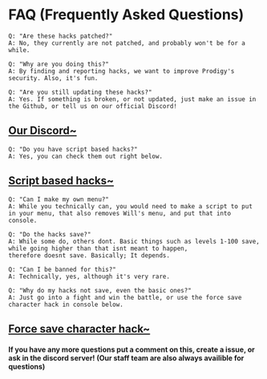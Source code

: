 # FAQ (Frequently Asked Questions)
~~~~~~~~~~~~~~~~~~~~~~~~~~~~~~~~~~~~~~~~~~~~~~~~~~~~~~~~~~~~~~~~~~~~~~~~~~~
Q: "Are these hacks patched?"
A: No, they currently are not patched, and probably won't be for a while.
~~~~~~~~~~~~~~~~~~~~~~~~~~~~~~~~~~~~~~~~~~~~~~~~~~~~~~~~~~~~~~~~~~~~~~~~~~~
~~~~~~~~~~~~~~~~~~~~~~~~~~~~~~~~~~~~~~~~~~~~~~~~~~~~~~~~~~~~~~~~~~~~~~~~~~~
Q: "Why are you doing this?"
A: By finding and reporting hacks, we want to improve Prodigy's security. Also, it's fun.
~~~~~~~~~~~~~~~~~~~~~~~~~~~~~~~~~~~~~~~~~~~~~~~~~~~~~~~~~~~~~~~~~~~~~~~~~~~
~~~~~~~~~~~~~~~~~~~~~~~~~~~~~~~~~~~~~~~~~~~~~~~~~~~~~~~~~~~~~~~~~~~~~~~~~~~
Q: "Are you still updating these hacks?"
A: Yes. If something is broken, or not updated, just make an issue in the Github, or tell us on our official Discord!
~~~~~~~~~~~~~~~~~~~~~~~~~~~~~~~~~~~~~~~~~~~~~~~~~~~~~~~~~~~~~~~~~~~~~~~~~~~
## [Our Discord~](https://discord.gg/pmgh)
~~~~~~~~~~~~~~~~~~~~~~~~~~~~~~~~~~~~~~~~~~~~~~~~~~~~~~~~~~~~~~~~~~~~~~~~~~~
Q: "Do you have script based hacks?"
A: Yes, you can check them out right below.
~~~~~~~~~~~~~~~~~~~~~~~~~~~~~~~~~~~~~~~~~~~~~~~~~~~~~~~~~~~~~~~~~~~~~~~~~~~
## [Script based hacks~](https://github.com/Prodigy-Hacking/ProdigyMathGameHacking/tree/master/hacks/Script-Based%20Hacks)
~~~~~~~~~~~~~~~~~~~~~~~~~~~~~~~~~~~~~~~~~~~~~~~~~~~~~~~~~~~~~~~~~~~~~~~~~~~
Q: "Can I make my own menu?"
A: While you technically can, you would need to make a script to put in your menu, that also removes Will's menu, and put that into console.
~~~~~~~~~~~~~~~~~~~~~~~~~~~~~~~~~~~~~~~~~~~~~~~~~~~~~~~~~~~~~~~~~~~~~~~~~~~
~~~~~~~~~~~~~~~~~~~~~~~~~~~~~~~~~~~~~~~~~~~~~~~~~~~~~~~~~~~~~~~~~~~~~~~~~~~
Q: "Do the hacks save?"
A: While some do, others dont. Basic things such as levels 1-100 save, while going higher than that isnt meant to happen,
therefore doesnt save. Basically; It depends.
~~~~~~~~~~~~~~~~~~~~~~~~~~~~~~~~~~~~~~~~~~~~~~~~~~~~~~~~~~~~~~~~~~~~~~~~~~~
~~~~~~~~~~~~~~~~~~~~~~~~~~~~~~~~~~~~~~~~~~~~~~~~~~~~~~~~~~~~~~~~~~~~~~~~~~~
Q: "Can I be banned for this?"
A: Technically, yes, although it's very rare.
~~~~~~~~~~~~~~~~~~~~~~~~~~~~~~~~~~~~~~~~~~~~~~~~~~~~~~~~~~~~~~~~~~~~~~~~~~~
~~~~~~~~~~~~~~~~~~~~~~~~~~~~~~~~~~~~~~~~~~~~~~~~~~~~~~~~~~~~~~~~~~~~~~~~~~~
Q: "Why do my hacks not save, even the basic ones?"
A: Just go into a fight and win the battle, or use the force save character hack in console below.
~~~~~~~~~~~~~~~~~~~~~~~~~~~~~~~~~~~~~~~~~~~~~~~~~~~~~~~~~~~~~~~~~~~~~~~~~~~
## [Force save character hack~](https://github.com/ProdigyHacking/ProdigyMathGameHacking/blob/master/hacks/Misc/ForceSaveCharacter.js)
#### If you have any more questions put a comment on this, create a issue, or ask in the discord server! (Our staff team are also always availible for questions)
